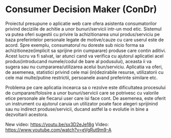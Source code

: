 # Consumer Decision Maker (ConDr)


  Proiectul presupune o aplicatie web care ofera asistenta consumatorilor privind deciziile de achitie a unor bunuri/servicii intr-un mod etic.
  Sistemul va putea oferi sugestii cu privire la achizitionarea unui produs/serviciu pe baza preferintelor personale legate de motive/cauze cu care userul este de acord. 
  Spre exemplu, consumatorul nu doreste sub nicio forma sa achizitioneze(implicit sa sprijine prin cumparare) produse care contin aditivi. Acest lucru va fi salvat, iar atunci cand va verifica cu ajutorul aplicatiei acel produs(introducand numele/codul de bare al podusului), aceasta ii va sugera sau nu cumpararea/utilizarea acelui bun/serviciu.
  Aplicatia va oferi, de asemenea, statistici privind cele mai (in)dezirabile resurse, utilizatorii cu cele mai multe/putine restrictii, persoanele avand preferinte similare etc. 


  Problema pe care aplicatia incearca sa o rezolve este dificultatea procesului de cumparare/folosire a unor bunuri/servicii care se potrivesc cu valorile etice personale ale fiecarui user care isi face cont. De asemenea, este oferit un instrument cu ajutorul caruia un utilizator poate face alegeri sprijinind sau nu indirect produse/servicii, ducand astfel la o evolutie in bine a dezvoltarii acestora.

  New video: https://youtu.be/sx3D2eJe18g 
  Video: https://www.youtube.com/watch?v=eVgRut9m9-A